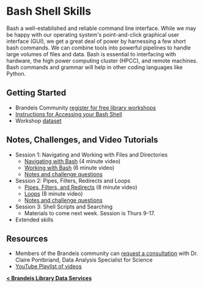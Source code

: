 # Bash Shell Skills

Bash a well-established and reliable command line interface.  While we may be happy with our operating system's point-and-click graphical user interface (GUI), we get a great deal of power by harnessing a few short bash commands.  We can combine tools into powerful pipelines to handle large volumes of files and data.  Bash is essential to interfacing with hardware, the high power computing cluster (HPCC), and remote machines.  Bash commands and grammar will help in other coding languages like Python.

## Getting Started
- Brandeis Community [register for free library workshops](https://calendar.library.brandeis.edu/event/6940568)
- [Instructions for Accessing your Bash Shell](https://carpentries.github.io/workshop-template/#shell)
- Workshop [dataset](data-shell.zip)

## Notes, Challenges, and Video Tutorials
- Session 1: Navigating and Working with Files and Directories
  - [Navigating with Bash](https://youtu.be/RMSmriZq1JU) (4 minute video)
  - [Working with Bash](https://youtu.be/yigrZNuu5lE) (6 minute video)
  - [Notes and challenge questions](session-1.md)
- Session 2: Pipes, Filters, Redirects and Loops
  - [Pipes, Filters, and Redirects](https://youtu.be/GqS3FXxWMb8) (8 minute video)
  - [Loops](https://youtu.be/la3EG8BbxYE) (8 minute video)
  - [Notes and challenge questions](session-2.md)
- Session 3: Shell Scripts and Searching
  - Materials to come next week.  Session is Thurs 9-17.
- Extended skills

## Resources
- Members of the Brandeis community can [request a consultation](https://calendar.library.brandeis.edu/appointments/scidata) with Dr. Claire Pontbriand, Data Analysis Specialist for Science
- [YouTube Playlist of videos](https://www.youtube.com/playlist?list=PL1FKvuJFWIghz5GgBIji7YDuTovUE32o7)

[**< Brandeis Library Data Services**](https://deisdata.github.io)
